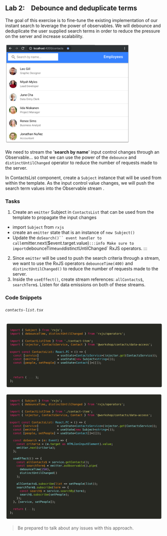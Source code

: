## Lab 2: ‏‏‎ ‎‏‏‎ ‎‏‏‎ ‎Debounce and deduplicate terms

The goal of this exercise is to fine-tune the existing implementation of our instant search to leverage the power of observables. We will debounce and deduplicate the user supplied search terms in order to reduce the pressure on the server and increase scalability.

![](./assets/1595709745950.png)

We need to stream the '**search by name**' input control changes through an Observable... so that we can use the power of the `debounce` and `distinctUntilChanged` operator to reduce the number of requests made to the server.

In ContactsList component, create a `Subject` instance that will be used from within the template. As the input control value changes, we will push the search term values into the Observable stream .

### Tasks

1. Create an `emitter` Subject in `ContactsList` that can be used from the template to propagate the input changes

- import `Subject` from `rxjs`
- create an `emitter` state that is an instance of `new Subject()`
- Update the ` doSearch()`` event handler to call `emitter.next(\$event.target.value)`:::info Make sure to import`debounceTime`and`distinctUntilChanged` RxJS operators.
  :::

2. Since `emitter` will be used to push the search criteria through a stream, we want to use the RxJS operators `debounceTime(400)` and `distinctUntilChanged()` to reduce the number of requests made to the server.
3. Inside the `useEffect()`, create stream references: `allContacts$`, `searchTerm$`. Listen for data emissions on both of these streams.

### Code Snippets

###### `contacts-list.tsx`

![](./assets/1595709760957.png)

![](./assets/1595709770576.png)

> Be prepared to talk about any issues with this approach.
